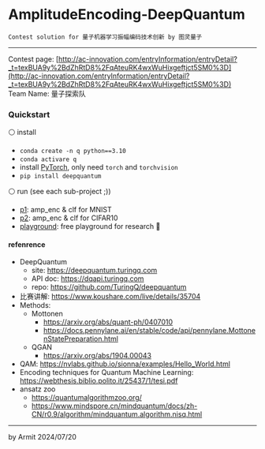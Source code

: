 # AmplitudeEncoding-DeepQuantum

    Contest solution for 量子机器学习振幅编码技术创新 by 图灵量子

----

Contest page: [http://ac-innovation.com/entryInformation/entryDetail?_t=texBUA9y%2BdZhRtD8%2FqAteuRK4wxWuHixgeftjct5SM0%3D](http://ac-innovation.com/entryInformation/entryDetail?_t=texBUA9y%2BdZhRtD8%2FqAteuRK4wxWuHixgeftjct5SM0%3D)  
Team Name: 量子探索队  


### Quickstart

⚪ install

- `conda create -n q python==3.10`
- `conda activare q`
- install [PyTorch](https://pytorch.org/get-started/locally/), only need `torch` and `torchvision`
- `pip install deepquantum`

⚪ run (see each sub-project ;))

- [p1](./p1): amp_enc & clf for MNIST
- [p2](./p2): amp_enc & clf for CIFAR10
- [playground](./playground): free playground for research 🎉


#### refenrence

- DeepQuantum
  - site: https://deepquantum.turingq.com
  - API doc: https://dqapi.turingq.com
  - repo: https://github.com/TuringQ/deepquantum
- 比赛讲解: https://www.koushare.com/live/details/35704
- Methods:
  - Mottonen
    - https://arxiv.org/abs/quant-ph/0407010
    - https://docs.pennylane.ai/en/stable/code/api/pennylane.MottonenStatePreparation.html
  - QGAN
    - https://arxiv.org/abs/1904.00043
- QAM: https://nvlabs.github.io/sionna/examples/Hello_World.html
- Encoding techniques for Quantum Machine Learning: https://webthesis.biblio.polito.it/25437/1/tesi.pdf
- ansatz zoo
  - https://quantumalgorithmzoo.org/
  - https://www.mindspore.cn/mindquantum/docs/zh-CN/r0.9/algorithm/mindquantum.algorithm.nisq.html

----
by Armit
2024/07/20
